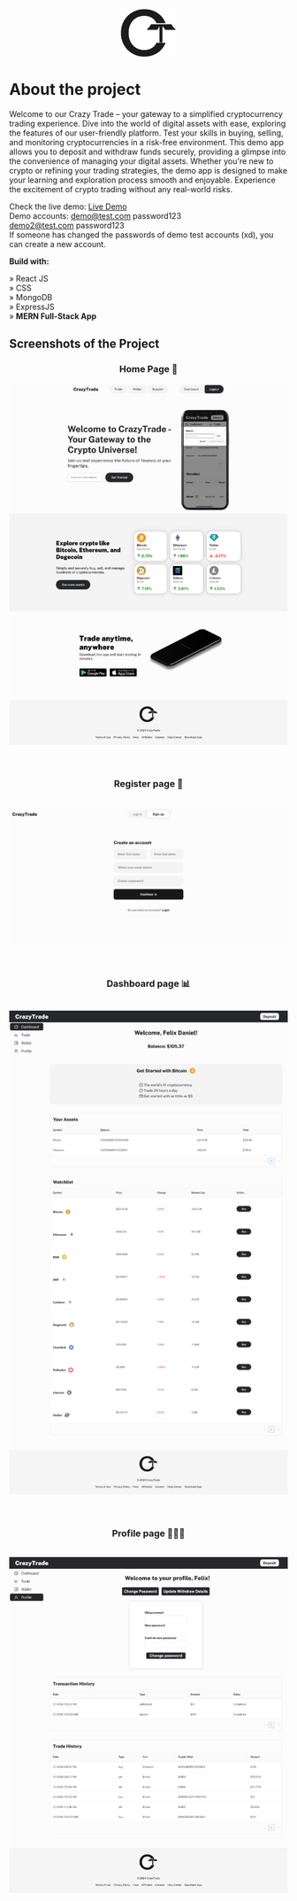 <div align='center'><img style="width:20%" src='frontend/src/images/homepage/ctlogo.png'/></div>

# About the project

Welcome to our Crazy Trade – your gateway to a simplified cryptocurrency trading experience. Dive into the world of digital assets with ease, exploring the features of our user-friendly platform. Test your skills in buying, selling, and monitoring cryptocurrencies in a risk-free environment. This demo app allows you to deposit and withdraw funds securely, providing a glimpse into the convenience of managing your digital assets. Whether you're new to crypto or refining your trading strategies, the demo app is designed to make your learning and exploration process smooth and enjoyable. Experience the excitement of crypto trading without any real-world risks.

Check the live demo: [Live Demo](https://crazy-trade-frontend.vercel.app/) <br>
Demo accounts: 
demo@test.com     password123 <br>
demo2@test.com    password123 <br>
If someone has changed the passwords of demo test accounts (xd), you can create a new account.

**Build with:**

» React JS <br>
» CSS <br>
» MongoDB <br>
» ExpressJS <br>
» **MERN Full-Stack App**

## Screenshots of the Project

<h3 align='center'>Home Page 🏡</h3>
<div align='center'><img src='frontend/src/images/presentation/homepage.png'/></div>
<br>
<br>
<h3 align='center'>Register page 📝</h3>
<br>
<div align='center'><img src='frontend/src/images/presentation/register.png'/></div>
<br>
<br>
<h3 align='center'>Dashboard page 📊</h3>
<br>
<div align='center'><img src='frontend/src/images/presentation/dashboard.png'/></div>
<br>
<br>
<h3 align='center'>Profile page 👩🏻‍💻</h3>
<br>
<div align='center'><img src='frontend/src/images/presentation/profile.png'/></div>
<br>
<br>
